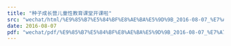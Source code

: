 ```yaml
---
title: "种子成长营儿童性教育课堂开课啦"
src: "wechat/html/%E9%85%B7%E5%84%BF%E8%AE%BA%E5%9D%9B_2016-08-07_%E7%A7%8D%E5%AD%90%E6%88%90%E9%95%BF%E8%90%A5%E5%84%BF%E7%AB%A5%E6%80%A7%E6%95%99%E8%82%B2%E8%AF%BE%E5%A0%82%E5%BC%80%E8%AF%BE%E5%95%A6.html"
date: 2016-08-07
pdf: "wechat/pdf/%E9%85%B7%E5%84%BF%E8%AE%BA%E5%9D%9B_2016-08-07_%E7%A7%8D%E5%AD%90%E6%88%90%E9%95%BF%E8%90%A5%E5%84%BF%E7%AB%A5%E6%80%A7%E6%95%99%E8%82%B2%E8%AF%BE%E5%A0%82%E5%BC%80%E8%AF%BE%E5%95%A6.pdf"
---
```

